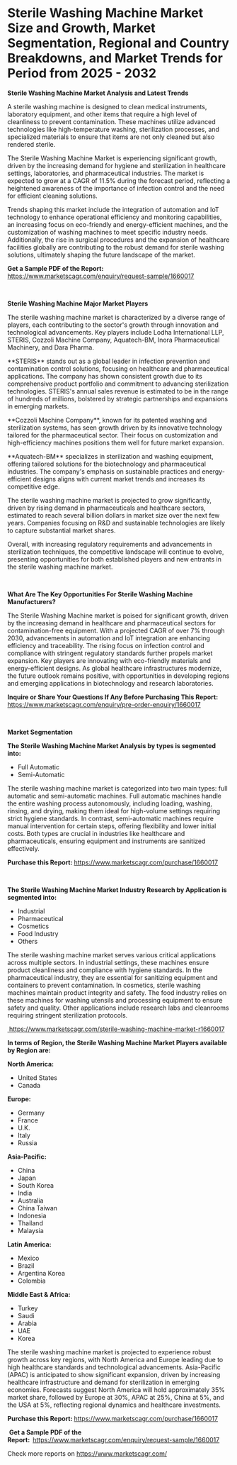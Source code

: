 <p><h1>Sterile Washing Machine Market Size and Growth, Market Segmentation, Regional and Country Breakdowns, and Market Trends for Period from 2025 -  2032</h1></p><p><strong>Sterile Washing Machine Market Analysis and Latest Trends</strong></p>
<p><p>A sterile washing machine is designed to clean medical instruments, laboratory equipment, and other items that require a high level of cleanliness to prevent contamination. These machines utilize advanced technologies like high-temperature washing, sterilization processes, and specialized materials to ensure that items are not only cleaned but also rendered sterile.</p><p>The Sterile Washing Machine Market is experiencing significant growth, driven by the increasing demand for hygiene and sterilization in healthcare settings, laboratories, and pharmaceutical industries. The market is expected to grow at a CAGR of 11.5% during the forecast period, reflecting a heightened awareness of the importance of infection control and the need for efficient cleaning solutions.</p><p>Trends shaping this market include the integration of automation and IoT technology to enhance operational efficiency and monitoring capabilities, an increasing focus on eco-friendly and energy-efficient machines, and the customization of washing machines to meet specific industry needs. Additionally, the rise in surgical procedures and the expansion of healthcare facilities globally are contributing to the robust demand for sterile washing solutions, ultimately shaping the future landscape of the market.</p></p>
<p><strong>Get a Sample PDF of the Report:&nbsp;</strong> <a href="https://www.marketscagr.com/enquiry/request-sample/1660017?utm_campaign=2003&utm_medium=2&utm_source=Github&utm_content=ia&utm_term=17012025&utm_id=sterile-washing-machine">https://www.marketscagr.com/enquiry/request-sample/1660017</a></p>
<p>&nbsp;</p>
<p><strong>Sterile Washing Machine Major Market Players</strong></p>
<p><p>The sterile washing machine market is characterized by a diverse range of players, each contributing to the sector's growth through innovation and technological advancements. Key players include Lodha International LLP, STERIS, Cozzoli Machine Company, Aquatech-BM, Inora Pharmaceutical Machinery, and Dara Pharma. </p><p>**STERIS** stands out as a global leader in infection prevention and contamination control solutions, focusing on healthcare and pharmaceutical applications. The company has shown consistent growth due to its comprehensive product portfolio and commitment to advancing sterilization technologies. STERIS's annual sales revenue is estimated to be in the range of hundreds of millions, bolstered by strategic partnerships and expansions in emerging markets.</p><p>**Cozzoli Machine Company**, known for its patented washing and sterilization systems, has seen growth driven by its innovative technology tailored for the pharmaceutical sector. Their focus on customization and high-efficiency machines positions them well for future market expansion.</p><p>**Aquatech-BM** specializes in sterilization and washing equipment, offering tailored solutions for the biotechnology and pharmaceutical industries. The company's emphasis on sustainable practices and energy-efficient designs aligns with current market trends and increases its competitive edge.</p><p>The sterile washing machine market is projected to grow significantly, driven by rising demand in pharmaceuticals and healthcare sectors, estimated to reach several billion dollars in market size over the next few years. Companies focusing on R&D and sustainable technologies are likely to capture substantial market shares.</p><p>Overall, with increasing regulatory requirements and advancements in sterilization techniques, the competitive landscape will continue to evolve, presenting opportunities for both established players and new entrants in the sterile washing machine market.</p></p>
<p>&nbsp;</p>
<p><strong>What Are The Key Opportunities For Sterile Washing Machine Manufacturers?</strong></p>
<p><p>The Sterile Washing Machine market is poised for significant growth, driven by the increasing demand in healthcare and pharmaceutical sectors for contamination-free equipment. With a projected CAGR of over 7% through 2030, advancements in automation and IoT integration are enhancing efficiency and traceability. The rising focus on infection control and compliance with stringent regulatory standards further propels market expansion. Key players are innovating with eco-friendly materials and energy-efficient designs. As global healthcare infrastructures modernize, the future outlook remains positive, with opportunities in developing regions and emerging applications in biotechnology and research laboratories.</p></p>
<p><strong>Inquire or Share Your Questions If Any Before Purchasing This Report:</strong> <a href="https://www.marketscagr.com/enquiry/pre-order-enquiry/1660017?utm_campaign=2003&utm_medium=2&utm_source=Github&utm_content=ia&utm_term=17012025&utm_id=sterile-washing-machine">https://www.marketscagr.com/enquiry/pre-order-enquiry/1660017</a></p>
<p>&nbsp;</p>
<p><strong>Market Segmentation</strong></p>
<p><strong>The Sterile Washing Machine Market Analysis by types is segmented into:</strong></p>
<p><ul><li>Full Automatic</li><li>Semi-Automatic</li></ul></p>
<p><p>The sterile washing machine market is categorized into two main types: full automatic and semi-automatic machines. Full automatic machines handle the entire washing process autonomously, including loading, washing, rinsing, and drying, making them ideal for high-volume settings requiring strict hygiene standards. In contrast, semi-automatic machines require manual intervention for certain steps, offering flexibility and lower initial costs. Both types are crucial in industries like healthcare and pharmaceuticals, ensuring equipment and instruments are sanitized effectively.</p></p>
<p><strong>Purchase this Report:&nbsp;</strong><a href="https://www.marketscagr.com/purchase/1660017?utm_campaign=2003&utm_medium=2&utm_source=Github&utm_content=ia&utm_term=17012025&utm_id=sterile-washing-machine">https://www.marketscagr.com/purchase/1660017</a></p>
<p>&nbsp;</p>
<p><strong>The Sterile Washing Machine Market Industry Research by Application is segmented into:</strong></p>
<p><ul><li>Industrial</li><li>Pharmaceutical</li><li>Cosmetics</li><li>Food Industry</li><li>Others</li></ul></p>
<p><p>The sterile washing machine market serves various critical applications across multiple sectors. In industrial settings, these machines ensure product cleanliness and compliance with hygiene standards. In the pharmaceutical industry, they are essential for sanitizing equipment and containers to prevent contamination. In cosmetics, sterile washing machines maintain product integrity and safety. The food industry relies on these machines for washing utensils and processing equipment to ensure safety and quality. Other applications include research labs and cleanrooms requiring stringent sterilization protocols.</p></p>
<p><a href="https://www.marketscagr.com/sterile-washing-machine-market-r1660017?utm_campaign=2003&utm_medium=2&utm_source=Github&utm_content=ia&utm_term=17012025&utm_id=sterile-washing-machine">&nbsp;https://www.marketscagr.com/sterile-washing-machine-market-r1660017</a></p>
<p><strong>In terms of Region, the Sterile Washing Machine Market Players available by Region are:</strong></p>
<p>
    <p> <strong> North America: </strong>
        <ul>
            <li>United States</li>
            <li>Canada</li>
        </ul>
        </p> 
    <p> <strong> Europe: </strong>
        <ul>
            <li>Germany</li>
            <li>France</li>
            <li>U.K.</li>
            <li>Italy</li>
            <li>Russia</li>
        </ul>
        </p> 
    <p> <strong> Asia-Pacific: </strong>
        <ul>
            <li>China</li>
            <li>Japan</li>
            <li>South Korea</li>
            <li>India</li>
            <li>Australia</li>
            <li>China Taiwan</li>
            <li>Indonesia</li>
            <li>Thailand</li>
            <li>Malaysia</li>
        </ul>
        </p> 
    <p> <strong> Latin America: </strong>
        <ul>
            <li>Mexico</li>
            <li>Brazil</li>
            <li>Argentina Korea</li>
            <li>Colombia</li>
        </ul>
        </p> 
    <p> <strong> Middle East & Africa: </strong>
        <ul>
            <li>Turkey</li>
            <li>Saudi</li>
            <li>Arabia</li>
            <li>UAE</li>
            <li>Korea</li>
        </ul>
    </p>
    </p>
<p><p>The sterile washing machine market is projected to experience robust growth across key regions, with North America and Europe leading due to high healthcare standards and technological advancements. Asia-Pacific (APAC) is anticipated to show significant expansion, driven by increasing healthcare infrastructure and demand for sterilization in emerging economies. Forecasts suggest North America will hold approximately 35% market share, followed by Europe at 30%, APAC at 25%, China at 5%, and the USA at 5%, reflecting regional dynamics and healthcare investments.</p></p>
<p><strong>Purchase this Report: </strong><a href="https://www.marketscagr.com/purchase/1660017?utm_campaign=2003&utm_medium=2&utm_source=Github&utm_content=ia&utm_term=17012025&utm_id=sterile-washing-machine">https://www.marketscagr.com/purchase/1660017</a></p>
<p>&nbsp;<strong>Get a Sample PDF of the Report:&nbsp;&nbsp;</strong><a href="https://www.marketscagr.com/enquiry/request-sample/1660017?utm_campaign=2003&utm_medium=2&utm_source=Github&utm_content=ia&utm_term=17012025&utm_id=sterile-washing-machine">https://www.marketscagr.com/enquiry/request-sample/1660017</a></p>
<p><strong></strong></p>
<p>Check more reports on <a href="https://www.marketscagr.com/?utm_campaign=2003&utm_medium=2&utm_source=Github&utm_content=ia&utm_term=17012025&utm_id=sterile-washing-machine">https://www.marketscagr.com/</a></p>